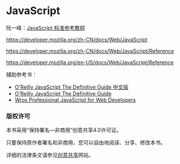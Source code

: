# JavaScript

阮一峰：[JavaScript 标准参考教程](http://javascript.ruanyifeng.com/)


https://developer.mozilla.org/zh-CN/docs/Web/JavaScript

https://developer.mozilla.org/zh-CN/docs/Web/JavaScript/Reference

https://developer.mozilla.org/en-US/docs/Web/JavaScript/Reference

辅助参考书：

* [O'Reilly JavaScript The Definitive Guide 中文版](http://pclib.github.io/safari/program/javascript-the-definitive-guide-cn/)
* [O'Reilly JavaScript The Definitive Guide](http://pclib.github.io/safari/program/javascript-the-definitive-guide-en/)
* [Wrox Professional JavaScript for Web Developers](http://pclib.github.io/safari/program/professional-javascript-for-web-developers/)


### 版权许可

本书采用“保持署名—非商用”创意共享4.0许可证。

只要保持原作者署名和非商用，您可以自由地阅读、分享、修改本书。

详细的法律条文请参见[创意共享](http://creativecommons.org/licenses/by-nc/4.0/)网站。
